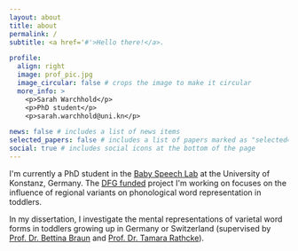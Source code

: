 ```yaml
---
layout: about
title: about
permalink: /
subtitle: <a href='#'>Hello there!</a>. 

profile:
  align: right
  image: prof_pic.jpg
  image_circular: false # crops the image to make it circular
  more_info: >
    <p>Sarah Warchhold</p>
    <p>PhD student</p>
    <p>sarah.warchhold@uni.kn</p>

news: false # includes a list of news items
selected_papers: false # includes a list of papers marked as "selected={true}"
social: true # includes social icons at the bottom of the page
---
```


I'm currently a PhD student in the [Baby Speech Lab](https://www.ling.uni-konstanz.de/bsl/angebote-fuer-zu-hause/babylab-app/) at the University of Konstanz, Germany. The [DFG funded](https://gepris.dfg.de/gepris/projekt/467317876?context=projekt&task=showDetail&id=467317876&) project I'm working on focuses on the influence of regional variants on phonological word representation in toddlers. 

In my dissertation, I investigate the mental representations of varietal word forms in toddlers growing up in Germany or Switzerland (supervised by [Prof. Dr. Bettina Braun](https://www.ling.uni-konstanz.de/braun-zinn/prof-dr-bettina-braun/) and [Prof. Dr. Tamara Rathcke](https://tamara-rathcke.github.io/)).
